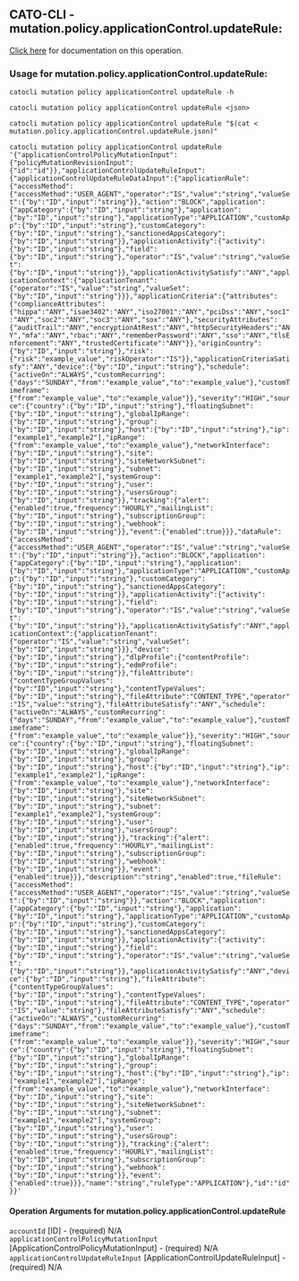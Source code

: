 
## CATO-CLI - mutation.policy.applicationControl.updateRule:
[Click here](https://api.catonetworks.com/documentation/#mutation-mutation.policy.applicationControl.updateRule) for documentation on this operation.

### Usage for mutation.policy.applicationControl.updateRule:

`catocli mutation policy applicationControl updateRule -h`

`catocli mutation policy applicationControl updateRule <json>`

`catocli mutation policy applicationControl updateRule "$(cat < mutation.policy.applicationControl.updateRule.json)"`

`catocli mutation policy applicationControl updateRule '{"applicationControlPolicyMutationInput":{"policyMutationRevisionInput":{"id":"id"}},"applicationControlUpdateRuleInput":{"applicationControlUpdateRuleDataInput":{"applicationRule":{"accessMethod":{"accessMethod":"USER_AGENT","operator":"IS","value":"string","valueSet":{"by":"ID","input":"string"}},"action":"BLOCK","application":{"appCategory":{"by":"ID","input":"string"},"application":{"by":"ID","input":"string"},"applicationType":"APPLICATION","customApp":{"by":"ID","input":"string"},"customCategory":{"by":"ID","input":"string"},"sanctionedAppsCategory":{"by":"ID","input":"string"}},"applicationActivity":{"activity":{"by":"ID","input":"string"},"field":{"by":"ID","input":"string"},"operator":"IS","value":"string","valueSet":{"by":"ID","input":"string"}},"applicationActivitySatisfy":"ANY","applicationContext":{"applicationTenant":{"operator":"IS","value":"string","valueSet":{"by":"ID","input":"string"}}},"applicationCriteria":{"attributes":{"complianceAttributes":{"hippa":"ANY","isae3402":"ANY","iso27001":"ANY","pciDss":"ANY","soc1":"ANY","soc2":"ANY","soc3":"ANY","sox":"ANY"},"securityAttributes":{"auditTrail":"ANY","encryptionAtRest":"ANY","httpSecurityHeaders":"ANY","mfa":"ANY","rbac":"ANY","rememberPassword":"ANY","sso":"ANY","tlsEnforcement":"ANY","trustedCertificate":"ANY"}},"originCountry":{"by":"ID","input":"string"},"risk":{"risk":"example_value","riskOperator":"IS"}},"applicationCriteriaSatisfy":"ANY","device":{"by":"ID","input":"string"},"schedule":{"activeOn":"ALWAYS","customRecurring":{"days":"SUNDAY","from":"example_value","to":"example_value"},"customTimeframe":{"from":"example_value","to":"example_value"}},"severity":"HIGH","source":{"country":{"by":"ID","input":"string"},"floatingSubnet":{"by":"ID","input":"string"},"globalIpRange":{"by":"ID","input":"string"},"group":{"by":"ID","input":"string"},"host":{"by":"ID","input":"string"},"ip":["example1","example2"],"ipRange":{"from":"example_value","to":"example_value"},"networkInterface":{"by":"ID","input":"string"},"site":{"by":"ID","input":"string"},"siteNetworkSubnet":{"by":"ID","input":"string"},"subnet":["example1","example2"],"systemGroup":{"by":"ID","input":"string"},"user":{"by":"ID","input":"string"},"usersGroup":{"by":"ID","input":"string"}},"tracking":{"alert":{"enabled":true,"frequency":"HOURLY","mailingList":{"by":"ID","input":"string"},"subscriptionGroup":{"by":"ID","input":"string"},"webhook":{"by":"ID","input":"string"}},"event":{"enabled":true}}},"dataRule":{"accessMethod":{"accessMethod":"USER_AGENT","operator":"IS","value":"string","valueSet":{"by":"ID","input":"string"}},"action":"BLOCK","application":{"appCategory":{"by":"ID","input":"string"},"application":{"by":"ID","input":"string"},"applicationType":"APPLICATION","customApp":{"by":"ID","input":"string"},"customCategory":{"by":"ID","input":"string"},"sanctionedAppsCategory":{"by":"ID","input":"string"}},"applicationActivity":{"activity":{"by":"ID","input":"string"},"field":{"by":"ID","input":"string"},"operator":"IS","value":"string","valueSet":{"by":"ID","input":"string"}},"applicationActivitySatisfy":"ANY","applicationContext":{"applicationTenant":{"operator":"IS","value":"string","valueSet":{"by":"ID","input":"string"}}},"device":{"by":"ID","input":"string"},"dlpProfile":{"contentProfile":{"by":"ID","input":"string"},"edmProfile":{"by":"ID","input":"string"}},"fileAttribute":{"contentTypeGroupValues":{"by":"ID","input":"string"},"contentTypeValues":{"by":"ID","input":"string"},"fileAttribute":"CONTENT_TYPE","operator":"IS","value":"string"},"fileAttributeSatisfy":"ANY","schedule":{"activeOn":"ALWAYS","customRecurring":{"days":"SUNDAY","from":"example_value","to":"example_value"},"customTimeframe":{"from":"example_value","to":"example_value"}},"severity":"HIGH","source":{"country":{"by":"ID","input":"string"},"floatingSubnet":{"by":"ID","input":"string"},"globalIpRange":{"by":"ID","input":"string"},"group":{"by":"ID","input":"string"},"host":{"by":"ID","input":"string"},"ip":["example1","example2"],"ipRange":{"from":"example_value","to":"example_value"},"networkInterface":{"by":"ID","input":"string"},"site":{"by":"ID","input":"string"},"siteNetworkSubnet":{"by":"ID","input":"string"},"subnet":["example1","example2"],"systemGroup":{"by":"ID","input":"string"},"user":{"by":"ID","input":"string"},"usersGroup":{"by":"ID","input":"string"}},"tracking":{"alert":{"enabled":true,"frequency":"HOURLY","mailingList":{"by":"ID","input":"string"},"subscriptionGroup":{"by":"ID","input":"string"},"webhook":{"by":"ID","input":"string"}},"event":{"enabled":true}}},"description":"string","enabled":true,"fileRule":{"accessMethod":{"accessMethod":"USER_AGENT","operator":"IS","value":"string","valueSet":{"by":"ID","input":"string"}},"action":"BLOCK","application":{"appCategory":{"by":"ID","input":"string"},"application":{"by":"ID","input":"string"},"applicationType":"APPLICATION","customApp":{"by":"ID","input":"string"},"customCategory":{"by":"ID","input":"string"},"sanctionedAppsCategory":{"by":"ID","input":"string"}},"applicationActivity":{"activity":{"by":"ID","input":"string"},"field":{"by":"ID","input":"string"},"operator":"IS","value":"string","valueSet":{"by":"ID","input":"string"}},"applicationActivitySatisfy":"ANY","device":{"by":"ID","input":"string"},"fileAttribute":{"contentTypeGroupValues":{"by":"ID","input":"string"},"contentTypeValues":{"by":"ID","input":"string"},"fileAttribute":"CONTENT_TYPE","operator":"IS","value":"string"},"fileAttributeSatisfy":"ANY","schedule":{"activeOn":"ALWAYS","customRecurring":{"days":"SUNDAY","from":"example_value","to":"example_value"},"customTimeframe":{"from":"example_value","to":"example_value"}},"severity":"HIGH","source":{"country":{"by":"ID","input":"string"},"floatingSubnet":{"by":"ID","input":"string"},"globalIpRange":{"by":"ID","input":"string"},"group":{"by":"ID","input":"string"},"host":{"by":"ID","input":"string"},"ip":["example1","example2"],"ipRange":{"from":"example_value","to":"example_value"},"networkInterface":{"by":"ID","input":"string"},"site":{"by":"ID","input":"string"},"siteNetworkSubnet":{"by":"ID","input":"string"},"subnet":["example1","example2"],"systemGroup":{"by":"ID","input":"string"},"user":{"by":"ID","input":"string"},"usersGroup":{"by":"ID","input":"string"}},"tracking":{"alert":{"enabled":true,"frequency":"HOURLY","mailingList":{"by":"ID","input":"string"},"subscriptionGroup":{"by":"ID","input":"string"},"webhook":{"by":"ID","input":"string"}},"event":{"enabled":true}}},"name":"string","ruleType":"APPLICATION"},"id":"id"}}'`


#### Operation Arguments for mutation.policy.applicationControl.updateRule ####

`accountId` [ID] - (required) N/A    
`applicationControlPolicyMutationInput` [ApplicationControlPolicyMutationInput] - (required) N/A    
`applicationControlUpdateRuleInput` [ApplicationControlUpdateRuleInput] - (required) N/A    
